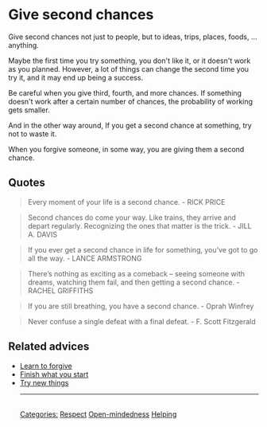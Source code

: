 # Give second chances
 
Give second chances not just to people, but to ideas, trips, places, foods, … anything.
 
Maybe the first time you try something, you don't like it, or it doesn't work as you planned. However, a lot of things can change the second time you try it, and it may end up being a success.
 
Be careful when you give third, fourth, and more chances. If something doesn't work after a certain number of chances, the probability of working gets smaller.
 
And in the other way around, If you get a second chance at something, try not to waste it.

When you forgive someone, in some way, you are giving them a second chance.

## Quotes

> Every moment of your life is a second chance. - RICK PRICE

> Second chances do come your way. Like trains, they arrive and depart regularly. Recognizing the ones that matter is the trick. - JILL A. DAVIS

> If you ever get a second chance in life for something, you’ve got to go all the way. - LANCE ARMSTRONG

> There’s nothing as exciting as a comeback – seeing someone with dreams, watching them fail, and then getting a second chance. - RACHEL GRIFFITHS

> If you are still breathing, you have a second chance. - Oprah Winfrey

> Never confuse a single defeat with a final defeat. - F. Scott Fitzgerald

## Related advices

- [Learn to forgive](../Learn%20to%20forgive/index.md)
- [Finish what you start](../Finish%20what%20you%20start/index.md)
- [Try new things](../Try%20new%20things/index.md)<hr/><br/>[Categories:](../Categories/index.md) [Respect](../Categories/Respect.md) [Open-mindedness](../Categories/Open-mindedness.md) [Helping](../Categories/Helping.md)